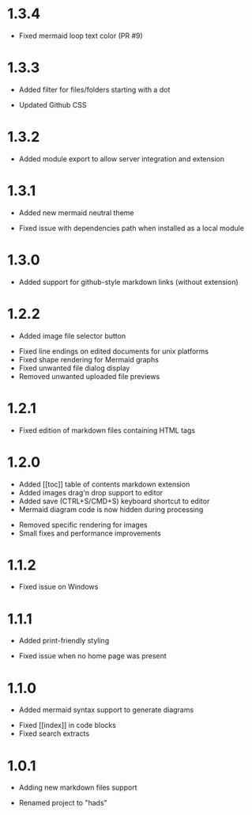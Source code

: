 # 1.3.4

- Fixed mermaid loop text color (PR #9)

# 1.3.3

+ Added filter for files/folders starting with a dot
- Updated Github CSS

# 1.3.2

+ Added module export to allow server integration and extension

# 1.3.1

+ Added new mermaid neutral theme
- Fixed issue with dependencies path when installed as a local module

# 1.3.0

+ Added support for github-style markdown links (without extension)

# 1.2.2

+ Added image file selector button
- Fixed line endings on edited documents for unix platforms
- Fixed shape rendering for Mermaid graphs
- Fixed unwanted file dialog display
- Removed unwanted uploaded file previews

# 1.2.1

- Fixed edition of markdown files containing HTML tags

# 1.2.0

+ Added [[toc]] table of contents markdown extension
+ Added images drag'n drop support to editor
+ Added save (CTRL+S/CMD+S) keyboard shortcut to editor
+ Mermaid diagram code is now hidden during processing
- Removed specific rendering for images
- Small fixes and performance improvements

# 1.1.2

- Fixed issue on Windows

# 1.1.1

+ Added print-friendly styling
- Fixed issue when no home page was present

# 1.1.0

+ Added mermaid syntax support to generate diagrams
- Fixed [[index]] in code blocks
- Fixed search extracts

# 1.0.1

+ Adding new markdown files support
- Renamed project to "hads"
